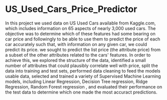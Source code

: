 # US_Used_Cars_Price_Predictor

In this project we used data on US Used Cars available from Kaggle.com, which includes information on 65 aspects of nearly 3,000 used cars. The objective was to determine which of these features had some bearing on car price and followingly to be able to use them to predict the price of each car accurately such that, with information on any given car, we could predict its price. we sought to predict the list price (the attribute price) from a subset of the other attributes related to the cars' features. In order to achieve this, we explored the structure of the data, identified a small number of attributes that could plausibly correlate well with price, split the data into training and test sets, performed data cleaning to feed the models usable data, 
selected and trained a variety of Supervised Machine Learning models, including Linear Regression, Decision Tree regression, Ridge Regression, Random Forest regression , and evaluated their performance on the test data to determine which one made the most accuract predictions.

